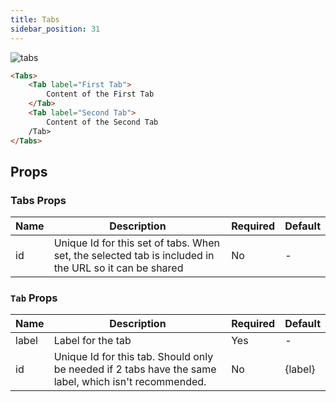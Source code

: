 ```yaml
---
title: Tabs
sidebar_position: 31
---
```


![tabs](/img/tabs.png)

```markdown
<Tabs>
    <Tab label="First Tab">
        Content of the First Tab
    </Tab>
    <Tab label="Second Tab">
        Content of the Second Tab
    /Tab>
</Tabs>
```

## Props

### Tabs Props
| Name | Description                                                                                           | Required | Default |
| ---- | ----------------------------------------------------------------------------------------------------- | -------- | ------- |
| id   | Unique Id for this set of tabs. When set, the selected tab is included in the URL so it can be shared | No       | -       |

### `Tab` Props
| Name  | Description                                                                                           | Required | Default |
| ----- | ----------------------------------------------------------------------------------------------------- | -------- | ------- |
| label | Label for the tab                                                                                     | Yes      | -       |
| id    | Unique Id for this tab. Should only be needed if 2 tabs have the same label, which isn't recommended. | No       | {label} |
